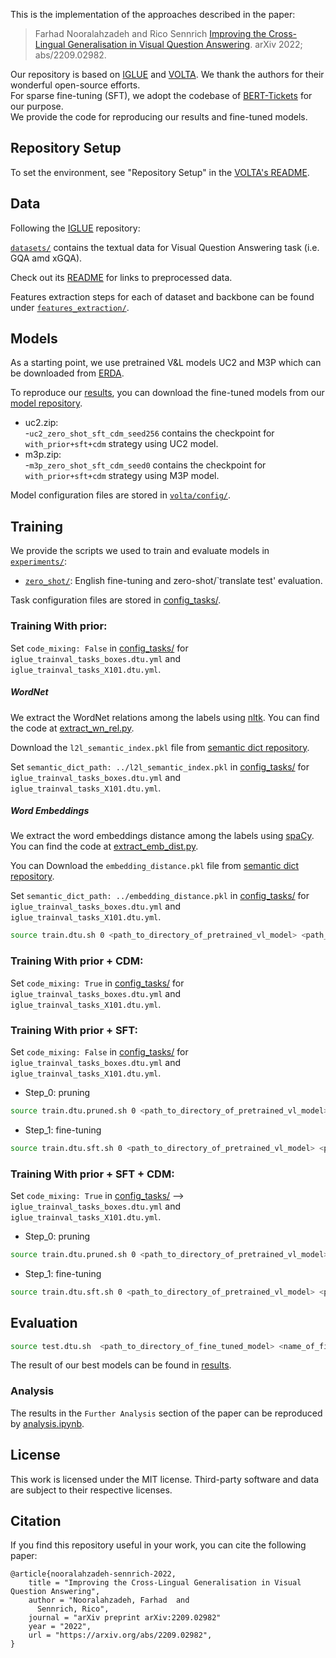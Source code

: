 
This is the implementation of the approaches described in the paper:
> Farhad Nooralahzadeh and Rico Sennrich [Improving the Cross-Lingual Generalisation in Visual Question Answering](https://arxiv.org/abs/2209.02982). arXiv 2022; abs/2209.02982.

Our repository is based on [IGLUE](https://github.com/e-bug/iglue) and [VOLTA](https://github.com/e-bug/volta). We thank the authors for their wonderful open-source efforts.</br>
For sparse fine-tuning (SFT), we adopt the codebase of [BERT-Tickets](https://github.com/VITA-Group/BERT-Tickets) for our purpose.</br>
We provide the code for reproducing our results and fine-tuned models.


## Repository Setup

To set the environment, see "Repository Setup" in the [VOLTA's README](volta/README.md).


## Data
Following the [IGLUE](https://github.com/e-bug/iglue) repository:

[`datasets/`](datasets) contains the textual data for Visual Question Answering task (i.e. GQA amd xGQA).

Check out its [README](datasets/README.md) for links to preprocessed data. 

Features extraction steps for each of dataset and backbone can be found under [`features_extraction/`](features_extraction). 


## Models

As a starting point, we use pretrained V&L models UC2 and M3P which can be downloaded from [ERDA](https://sid.erda.dk/sharelink/b1Rge0DwwW).

To reproduce our [results](results), you can download the fine-tuned models from our [model repository](https://pub.cl.uzh.ch/users/fnoora/fine-tuned-checkpoint/).

- uc2.zip:</br>
-`uc2_zero_shot_sft_cdm_seed256` contains the checkpoint for `with_prior+sft+cdm` strategy using UC2 model.</br>
- m3p.zip:</br>
-`m3p_zero_shot_sft_cdm_seed0` contains the checkpoint for `with_prior+sft+cdm` strategy using M3P model.</br>
    
Model configuration files are stored in [`volta/config/`](volta/config). 


## Training

We provide the scripts we used to train and evaluate models in [`experiments/`](experiments):
- [`zero_shot/`](experiments/zero_shot): English fine-tuning and zero-shot/`translate test' evaluation.

Task configuration files are stored in [config_tasks/](volta/config_tasks).

### Training With prior:

Set `code_mixing: False` in [config_tasks/](volta/config_tasks) for
    `iglue_trainval_tasks_boxes.dtu.yml` and 
    `iglue_trainval_tasks_X101.dtu.yml`.

##### WordNet
We extract the WordNet relations among the labels using [nltk](https://www.nltk.org/). You can find the code at [extract_wn_rel.py](volta/extract_wn_rel.py).

Download the `l2l_semantic_index.pkl` file from [semantic dict repository](https://pub.cl.uzh.ch/users/fnoora/semantic_dict/).

Set `semantic_dict_path: ../l2l_semantic_index.pkl` in [config_tasks/](volta/config_tasks) for
    `iglue_trainval_tasks_boxes.dtu.yml` and
    `iglue_trainval_tasks_X101.dtu.yml`.


##### Word Embeddings
We extract the word embeddings distance among the labels using [spaCy](https://spacy.io/). You can find the code at [extract_emb_dist.py](volta/extract_emb_dist.py).</br>

You can Download the `embedding_distance.pkl` file from [semantic dict repository](https://pub.cl.uzh.ch/users/fnoora/semantic_dict/).

Set `semantic_dict_path: ../embedding_distance.pkl` in [config_tasks/](volta/config_tasks) for
    `iglue_trainval_tasks_boxes.dtu.yml` and
    `iglue_trainval_tasks_X101.dtu.yml`.

```bash
source train.dtu.sh 0 <path_to_directory_of_pretrained_vl_model> <path_to_directory_for_fine_tuned_model>
```

### Training With prior + CDM:
Set `code_mixing: True` in [config_tasks/](volta/config_tasks) for
    `iglue_trainval_tasks_boxes.dtu.yml` and
    `iglue_trainval_tasks_X101.dtu.yml`.

### Training With prior + SFT:
Set `code_mixing: False` in [config_tasks/](volta/config_tasks) for 
        `iglue_trainval_tasks_boxes.dtu.yml` and 
        `iglue_trainval_tasks_X101.dtu.yml`.
 - Step_0: pruning
```bash
source train.dtu.pruned.sh 0 <path_to_directory_of_pretrained_vl_model> <path_to_directory_for_pruned_model>
```
 - Step_1: fine-tuning 
```bash
source train.dtu.sft.sh 0 <path_to_directory_of_pretrained_vl_model> <path_to_directory_of_pruned_model> <path_to_directory_for_fine_tuned_model> 
```
### Training With prior + SFT + CDM:
Set `code_mixing: True` in [config_tasks/](volta/config_tasks) --> `iglue_trainval_tasks_boxes.dtu.yml` and  `iglue_trainval_tasks_X101.dtu.yml`.
* Step_0: pruning
```bash
source train.dtu.pruned.sh 0 <path_to_directory_of_pretrained_vl_model> <path_to_directory_for_pruned_model>
```
* Step_1: fine-tuning
```bash
source train.dtu.sft.sh 0 <path_to_directory_of_pretrained_vl_model> <path_to_directory_of_pruned_model> <path_to_directory_for_fine_tuned_model>
 ```

## Evaluation

```bash 
source test.dtu.sh  <path_to_directory_of_fine_tuned_model> <name_of_fine-tuned-model>
```

The result of our best models can be found in [results](results).

### Analysis
The results in the `Further Analysis` section of the paper can be reproduced by [analysis.ipynb](volta/analysis.ipynb).
## License

This work is licensed under the MIT license.
Third-party software and data are subject to their respective licenses. <br>

## Citation
If you find this repository useful in your work, you can cite the following paper:

```
@article{nooralahzadeh-sennrich-2022,
    title = "Improving the Cross-Lingual Generalisation in Visual Question Answering",
    author = "Nooralahzadeh, Farhad  and
      Sennrich, Rico",
    journal = "arXiv preprint arXiv:2209.02982"
    year = "2022",
    url = "https://arxiv.org/abs/2209.02982",
}
```
